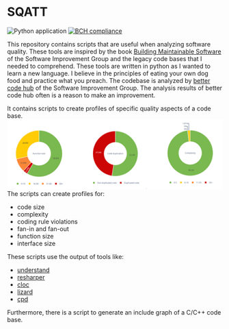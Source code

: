 # SQATT

![Python application](https://github.com/rschuitema/sqatt/workflows/Python%20application/badge.svg)
[![BCH compliance](https://bettercodehub.com/edge/badge/rschuitema/sqatt?branch=master)](https://bettercodehub.com/)

This repository contains scripts that are useful when analyzing software quality. These tools are inspired by the book
[Building Maintainable Software](https://www.softwareimprovementgroup.com/resources/ebook-building-maintainable-software/)
of the Software Improvement Group and the legacy code bases that I needed to comprehend. These tools are written in
python as I wanted to learn a new language. I believe in the principles of eating your own dog food and practice what
you preach. The codebase is analyzed by [better code hub](https://bettercodehub.com/) of the Software Improvement Group.
The analysis results of better code hub often is a reason to make an improvement.

It contains scripts to create profiles of specific quality aspects of a code base.
![profiles](./doc/profiles.png)
The scripts can create profiles for:

* code size
* complexity
* coding rule violations
* fan-in and fan-out
* function size
* interface size

These scripts use the output of tools like:

* [understand](https://scitools.com/)
* [resharper](https://www.jetbrains.com/resharper/)
* [cloc](https://github.com/AlDanial/cloc)
* [lizard](https://github.com/terryyin/lizard)
* [cpd](https://pmd.github.io/latest/pmd_userdocs_cpd.html)

Furthermore, there is a script to generate an include graph of a C/C++ code base.
